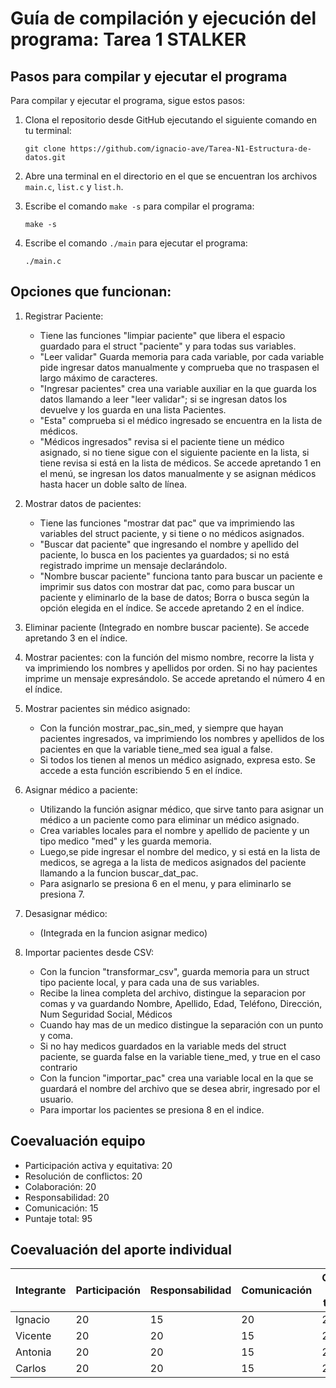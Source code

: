 # Guía de compilación y ejecución del programa: Tarea 1  STALKER



## Pasos para compilar y ejecutar el programa

Para compilar y ejecutar el programa, sigue estos pasos:

1. Clona el repositorio desde GitHub ejecutando el siguiente comando en tu terminal:
    ```
    git clone https://github.com/ignacio-ave/Tarea-N1-Estructura-de-datos.git
    ```
2. Abre una terminal en el directorio en el que se encuentran los archivos `main.c`, `list.c` y `list.h`.

3. Escribe el comando `make -s` para compilar el programa:
    ```
    make -s
    ```
4. Escribe el comando `./main` para ejecutar el programa:
    ```
    ./main.c
    ```


## Opciones que funcionan:

1. Registrar Paciente:
    - Tiene las funciones "limpiar paciente" que libera el espacio guardado para el struct "paciente" y para todas sus variables.
    - "Leer validar" Guarda memoria para cada variable, por cada variable pide ingresar datos manualmente y comprueba que no traspasen el largo máximo de caracteres.
    - "Ingresar pacientes" crea una variable auxiliar en la que guarda los datos llamando a leer "leer validar"; si se ingresan datos los devuelve y los guarda en una lista Pacientes.
    - "Esta" comprueba si el médico ingresado se encuentra en la lista de médicos.
    - "Médicos ingresados" revisa si el paciente tiene un médico asignado, si no tiene sigue con el siguiente paciente en la lista, si tiene revisa si está en la lista de médicos. Se accede apretando 1 en el menú, se ingresan los datos manualmente y se asignan médicos hasta hacer un doble salto de línea. 

2. Mostrar datos de pacientes:
    - Tiene las funciones "mostrar dat pac" que va imprimiendo las variables del struct paciente, y si tiene o no médicos asignados.
    - "Buscar dat paciente" que ingresando el nombre y apellido del paciente, lo busca en los pacientes ya guardados; si no está registrado imprime un mensaje declarándolo.
    - "Nombre buscar paciente" funciona tanto para buscar un paciente e imprimir sus datos con mostrar dat pac, como para buscar un paciente y eliminarlo de la base de datos; Borra o busca según la opción elegida en el índice. Se accede apretando 2 en el índice. 

3. Eliminar paciente (Integrado en nombre buscar paciente). Se accede apretando 3 en el índice.

4. Mostrar pacientes: con la función del mismo nombre, recorre la lista y va imprimiendo los nombres y apellidos por orden. Si no hay pacientes imprime un mensaje expresándolo. Se accede apretando el número 4 en el índice.

5. Mostrar pacientes sin médico asignado: 
    - Con la función mostrar_pac_sin_med, y siempre que hayan pacientes ingresados, va imprimiendo los nombres y apellidos de los pacientes en que la variable tiene_med sea igual a false. 
    - Si todos los tienen al menos un médico asignado, expresa esto. Se accede a esta función escribiendo 5 en el índice. 

6. Asignar médico a paciente: 
    - Utilizando la función asignar médico, que sirve tanto para asignar un médico a un paciente como para eliminar un médico asignado. 
    - Crea variables locales para el nombre y apellido de paciente y un tipo medico "med" y les guarda memoria. 
    - Luego,se pide ingresar el nombre del medico, y si está en la lista de medicos, se agrega a la lista de medicos asignados del paciente llamando a la funcion buscar_dat_pac.
    - Para asignarlo se presiona 6 en el menu, y para eliminarlo se presiona 7.

7. Desasignar médico:
    - (Integrada en la funcion asignar medico)
8. Importar pacientes desde CSV:
    - Con la funcion "transformar_csv", guarda memoria para un struct tipo paciente local, y para cada una de sus variables.
    - Recibe la linea completa del archivo, distingue la separacion por comas y va guardando Nombre, Apellido, Edad, Teléfono, Dirección, Num Seguridad Social, Médicos
    -  Cuando hay mas de un medico distingue la separación con un punto y coma.
    -  Si no hay medicos guardados en la variable meds del struct paciente, se guarda false en la variable tiene_med, y true en el caso contrario
    -  Con la funcion "importar_pac" crea una variable local en la que se guardará el nombre del archivo que se desea abrir, ingresado por el usuario.
    -  Para importar los pacientes se presiona 8 en el indice.



## Coevaluación equipo
- Participación activa y equitativa: 20 
- Resolución de conflictos: 20
- Colaboración: 20 
- Responsabilidad: 20 
- Comunicación: 15
- Puntaje total: 95

## Coevaluación del aporte individual
| Integrante | Participación | Responsabilidad | Comunicación | Calidad del trabajo | Trabajo en equipo | Pje Total |
|------------|--------------|----------------|--------------|------------------|------------------|------------------|
| Ignacio    | 20           | 15             |  20          | 20               | 20               | 95               |
| Vicente    | 20           | 20             |  15          | 20               | 20               | 95               |
| Antonia    | 20           | 20             |  15          | 20               | 20               | 95               |
| Carlos     | 20           | 20             |  15          | 20               | 20               | 95               |

